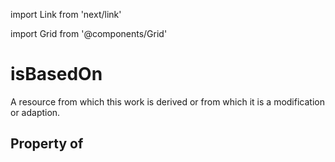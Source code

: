 import Link from 'next/link'
  
import Grid from '@components/Grid'

# isBasedOn

A resource from which this work is derived or from which it is a modification or adaption.

## Property of



